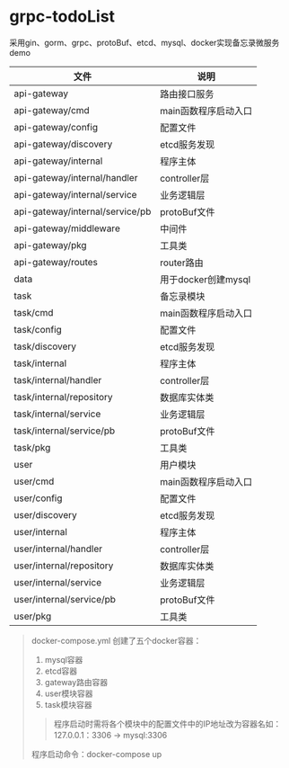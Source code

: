 # grpc-todoList
采用gin、gorm、grpc、protoBuf、etcd、mysql、docker实现备忘录微服务demo


| 文件                              | 说明              |
|---------------------------------|-----------------|
| api-gateway                     | 路由接口服务          |
| api-gateway/cmd                 | main函数程序启动入口    |
| api-gateway/config              | 配置文件            |
| api-gateway/discovery           | etcd服务发现        |
| api-gateway/internal            | 程序主体            |
| api-gateway/internal/handler    | controller层     |
| api-gateway/internal/service    | 业务逻辑层           |
| api-gateway/internal/service/pb | protoBuf文件      |
| api-gateway/middleware          | 中间件             |
| api-gateway/pkg                 | 工具类             |
| api-gateway/routes              | router路由        |
| data                            | 用于docker创建mysql |
| task                            | 备忘录模块           |
| task/cmd                        | main函数程序启动入口    |
| task/config                     | 配置文件            |
| task/discovery                  | etcd服务发现        |
| task/internal                   | 程序主体            |
| task/internal/handler           | controller层     |
| task/internal/repository        | 数据库实体类          |
| task/internal/service           | 业务逻辑层           |
| task/internal/service/pb        | protoBuf文件      |
| task/pkg                        | 工具类             |
| user                            | 用户模块            |
| user/cmd                        | main函数程序启动入口    |
| user/config                     | 配置文件            |
| user/discovery                  | etcd服务发现        |
| user/internal                   | 程序主体            |
| user/internal/handler           | controller层     |
| user/internal/repository        | 数据库实体类          |
| user/internal/service           | 业务逻辑层           |
| user/internal/service/pb        | protoBuf文件      |
| user/pkg                        | 工具类             |


> docker-compose.yml 创建了五个docker容器：
> 1. mysql容器
> 2. etcd容器
> 3. gateway路由容器
> 4. user模块容器
> 5. task模块容器
> > 程序启动时需将各个模块中的配置文件中的IP地址改为容器名如：127.0.0.1：3306 -> mysql:3306
>
> 程序启动命令：docker-compose up